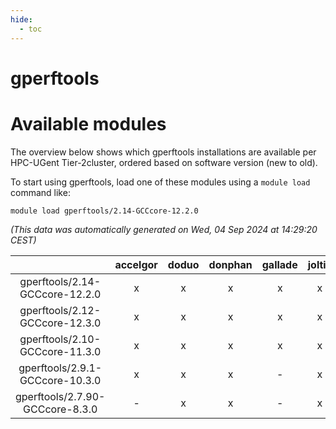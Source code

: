 ```yaml
---
hide:
  - toc
---
```


gperftools
==========

# Available modules


The overview below shows which gperftools installations are available per HPC-UGent Tier-2cluster, ordered based on software version (new to old).

To start using gperftools, load one of these modules using a `module load` command like:

```shell
module load gperftools/2.14-GCCcore-12.2.0
```

*(This data was automatically generated on Wed, 04 Sep 2024 at 14:29:20 CEST)*  

| |accelgor|doduo|donphan|gallade|joltik|shinx|skitty|
| :---: | :---: | :---: | :---: | :---: | :---: | :---: | :---: |
|gperftools/2.14-GCCcore-12.2.0|x|x|x|x|x|-|x|
|gperftools/2.12-GCCcore-12.3.0|x|x|x|x|x|x|x|
|gperftools/2.10-GCCcore-11.3.0|x|x|x|x|x|-|x|
|gperftools/2.9.1-GCCcore-10.3.0|x|x|x|-|x|-|x|
|gperftools/2.7.90-GCCcore-8.3.0|-|x|x|-|x|-|x|
